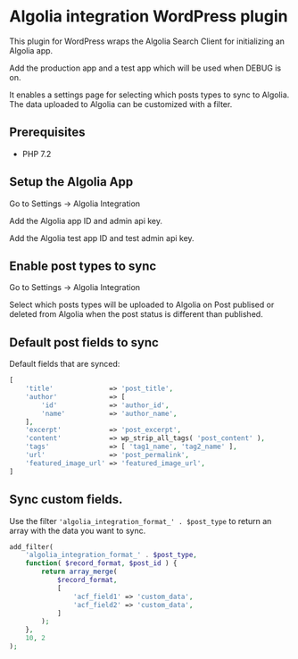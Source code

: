 # Algolia integration WordPress plugin

This plugin for WordPress wraps the Algolia Search Client for initializing an Algolia app.

Add the production app and a test app which will be used when DEBUG is on.

It enables a settings page for selecting which posts types to sync to Algolia.
The data uploaded to Algolia can be customized with a filter. 

## Prerequisites
- PHP 7.2

## Setup the Algolia App

Go to Settings -> Algolia Integration

Add the Algolia app ID and admin api key.

Add the Algolia test app ID and test admin api key.

## Enable post types to sync

Go to Settings -> Algolia Integration

Select which posts types will be uploaded to Algolia on Post publised
or deleted from Algolia when the post status is different than published.

## Default post fields to sync

Default fields that are synced:
```php
[
    'title'              => 'post_title',
    'author'             => [
        'id'             => 'author_id',
        'name'           => 'author_name',
    ],
    'excerpt'            => 'post_excerpt',
    'content'            => wp_strip_all_tags( 'post_content' ),
    'tags'               => [ 'tag1_name', 'tag2_name' ],
    'url'                => 'post_permalink',
    'featured_image_url' => 'featured_image_url',
]
```

## Sync custom fields.

Use the filter `'algolia_integration_format_' . $post_type` to return an array with the data you want to sync.
```php
add_filter(
	'algolia_integration_format_' . $post_type,
	function( $record_format, $post_id ) {
		return array_merge(
		    $record_format,
            [
                'acf_field1' => 'custom_data',
                'acf_field2' => 'custom_data',
            ]
		);
	},
	10, 2
);
```
